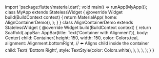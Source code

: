 import 'package:flutter/material.dart';
void main() => runApp(MyApp());
class MyApp extends StatelessWidget {
 @override
 Widget build(BuildContext context) {
 return MaterialApp(
 home: AlignContainerDemo(),
 );
 }
}
class AlignContainerDemo extends StatelessWidget {
 @override
 Widget build(BuildContext context) {
 return Scaffold(
 appBar: AppBar(title: Text('Container with Alignment')),
 body: Center(
 child: Container(
 height: 150,
 width: 150,
 color: Colors.teal,
 alignment: Alignment.bottomRight, // ⬅️ Aligns child inside 
the container
 child: Text(
 'Bottom Right',
 style: TextStyle(color: Colors.white),
 ),
 ),
 ),
 );
 }
}
